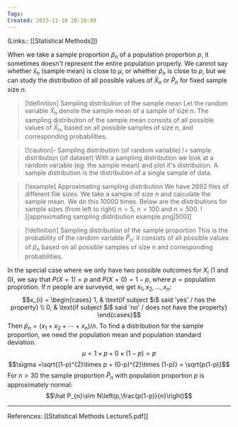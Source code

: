 ```yaml
---
Tags: 
Created: 2023-11-10 20:10:09
---
```

(Links:: [[Statistical Methods]])

When we take a sample proportion $\hat p_{n}$ of a population proportion $p$, it sometimes doesn't represent the entire population properly. 
We cannot say whether $\bar x_{n}$ (sample mean) is close to $\mu$, or whether $\hat p_{n}$ is close to $p$, but we can study the distribution of all possible values of $\bar X_{n}$ or $\hat P_{n}$ for fixed sample size $n$.

> [!definition] Sampling distribution of the sample mean
> Let the random variable $\bar X_{n}$ denote the sample mean of a sample of size $n$. The sampling distribution of the sample mean consists of all possible values of $\bar X_{n}$, based on all possible samples of size $n$, and corresponding probabilities.

> [!caution]- Sampling distribution (of random variable) != sample distribution (of dataset)
> With a sampling distribution we look at a random variable (eg. the sample mean) and plot it's distribution.
> A sample distribution is the distribution of a single sample of data.

> [!example] Approximating sampling distribution
> We have 2692 files of different file sizes. We take a sample of size $n$ and calculate the sample mean. We do this 10000 times. Below are the distributions for sample sizes (from left to right) $n=5$, $n=100$ and $n=500$.
> ![[approximating sampling distribution example.png|500]]

> [!definition] Sampling distribution of the sample proportion
> This is the probability of the random variable $\hat P_{n}$: it consists of all possible values of $\hat p_{n}$ based on all possible samples of size $n$ and corresponding probabilities.

In the special case where we only have two possible outcomes for $X_i$ (1 and 0), we say that $P(X=1)=p$ and $P(X=0)=1-p$, where $p=\text{population proprotion}$. If $n$ people are surveyed, we get $x_{1},x_{2},...,x_{n}$: 
$$x_{i} =
\begin{cases}
1, & \text{if subject $i$ said 'yes' / has the property} \\
0, & \text{if subject $i$ said 'no' / does not have the property}
\end{cases}$$
Then $\hat p_{n}=(x_{1}+x_{2}+\cdots+x_{n})/n$.
To find a distribution for the sample proportion, we need the population mean and population standard deviation. $$\mu=1\times p+0\times (1-p)=p$$ $$\sigma =\sqrt{(1-p)^{2}\times p + (0-p)^{2}\times (1-p)} = \sqrt{p(1-p)}$$
For $n>30$ the sample proportion $\hat P_{n}$ with population proportion $p$ is approximately normal: $$\hat P_{n}\sim N\left(p,\frac{p(1-p)}{n}\right)$$

---
References: [[Statistical Methods Lecture5.pdf]]